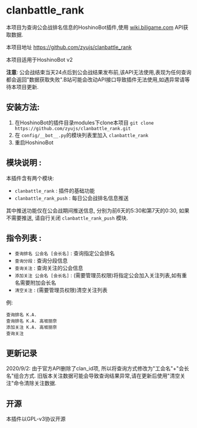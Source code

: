 # clanbattle_rank

本项目为查询公会战排名信息的HoshinoBot插件,使用 [wiki.biligame.com](https://wiki.biligame.com/pcr/%E5%9B%A2%E9%98%9F%E6%88%98%E5%88%86%E6%95%B0%E6%9F%A5%E8%AF%A2%E5%B7%A5%E5%85%B7) API获取数据.

本项目地址 https://github.com/zyujs/clanbattle_rank

本项目适用于HoshinoBot v2

**注意**: 公会战结束当天24点后到公会战结果发布前,该API无法使用,表现为任何查询都会返回"数据获取失败".B站可能会改动API接口导致插件无法使用,如遇异常请等待本项目更新.

## 安装方法:

1. 在HoshinoBot的插件目录modules下clone本项目 `git clone https://github.com/zyujs/clanbattle_rank.git`
1. 在 `config/__bot__.py`的模块列表里加入 `clanbattle_rank`
1. 重启HoshinoBot

## 模块说明 :

本插件含有两个模块: 
- `clanbattle_rank` : 插件的基础功能
- `clanbattle_rank_push` : 每日公会战排名信息推送

其中推送功能仅在公会战期间推送信息, 分别为前6天的5:30和第7天的0:30, 如果不需要推送, 请自行关闭 `clanbattle_rank_push` 模块.

## 指令列表 :

- `查询排名 公会名 [会长名]` : 查询指定公会排名
- `查询分段` : 查询分段信息
- `查询关注` : 查询关注的公会信息
- `添加关注 公会名 [会长名]` : (需要管理员权限)将指定公会加入关注列表,如有重名需要附加会长名
- `清空关注` : (需要管理员权限)清空关注列表

例: 
```
查询排名 K.A.
查询排名 K.A. 高坂丽奈
添加关注 K.A. 高坂丽奈
查询关注
```

## 更新记录
  2020/9/2: 由于官方API删除了clan_id项, 所以将查询方式修改为"工会名"+"会长名"组合方式. 旧版本关注数据可能会导致查询结果异常,请在更新后使用"清空关注"命令清除关注数据.

## 开源

本插件以GPL-v3协议开源
